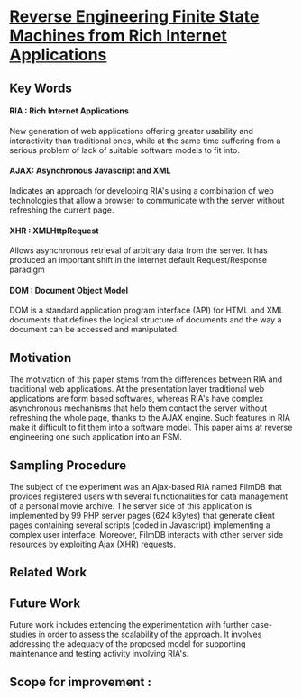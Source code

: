 # [Reverse Engineering Finite State Machines from Rich Internet Applications](http://ieeexplore.ieee.org/document/4656395/)

## Key Words

####  RIA : Rich Internet Applications
New generation of web applications offering greater usability and  interactivity than traditional ones, while at the same time suffering from a serious problem of lack of suitable software models to fit into.

#### AJAX: Asynchronous Javascript and XML 
Indicates an approach for developing RIA's using a combination of web technologies that allow a browser to communicate with the server without refreshing the current page. 

#### XHR : XMLHttpRequest  
Allows asynchronous retrieval of arbitrary data from the server. It has produced an important shift in the internet default Request/Response paradigm


#### DOM : Document Object Model
DOM is a standard application program interface (API) for HTML and XML documents that defines the logical structure of documents and the way a document can be accessed and manipulated.

## Motivation
The motivation of this paper stems from the differences between RIA and traditional web applications. At the presentation layer traditional web applications are form based softwares, whereas RIA's have complex asynchronous mechanisms that help them contact the server without refreshing the whole page, thanks to the AJAX engine. Such features in RIA make it difficult to fit them into a software model. This paper aims at reverse engineering one such application into an FSM.

## Sampling Procedure 
The subject of the experiment was an Ajax-based RIA named FilmDB that provides registered users with several functionalities for data management of a personal movie archive. The server side of this application is implemented by 99 PHP server pages (624 kBytes) that generate client pages containing several scripts (coded in Javascript) implementing a complex user
interface. Moreover, FilmDB interacts with other server side resources by exploiting Ajax (XHR) requests.

## Related Work


## Future Work 
Future work includes extending the experimentation with further case-studies in order to assess the scalability of the approach. It involves addressing the adequacy of the proposed model for supporting maintenance and testing activity involving RIA's. 

## Scope for improvement :

